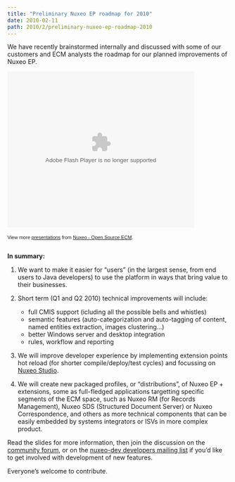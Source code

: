 ```yaml
---
title: "Preliminary Nuxeo EP roadmap for 2010"
date: 2010-02-11
path: 2010/2/preliminary-nuxeo-ep-roadmap-2010
---
```


<p>We have recently brainstormed internally and discussed with some of our customers and ECM analysts the roadmap for our planned improvements of Nuxeo EP.</p> 
 <p id="__ss_3134176" style="width:425px;text-align:left"><object height="355" style="margin:0px" width="425"><param name="movie" value="http://static.slidesharecdn.com/swf/ssplayer2.swf?doc=nuxeopreliminaryroadmap2010-100211090210-phpapp02&amp;stripped_title=nuxeo-preliminary-roadmap-2010"><param name="allowFullScreen" value="true"><param name="allowScriptAccess" value="always"><embed allowfullscreen="true" allowscriptaccess="always" height="355" src="http://static.slidesharecdn.com/swf/ssplayer2.swf?doc=nuxeopreliminaryroadmap2010-100211090210-phpapp02&amp;stripped_title=nuxeo-preliminary-roadmap-2010" type="application/x-shockwave-flash" width="425"></embed></object></p><p style="font-size:11px;font-family:tahoma,arial;height:26px;padding-top:2px;">View more <a href="http://www.slideshare.net/" style="text-decoration:underline;">presentations</a> from <a href="http://www.slideshare.net/nuxeo" style="text-decoration:underline;">Nuxeo - Open Source ECM</a>.</p>
 
   
<p><strong>In summary:</strong></p> 

<ol>
<li><p>We want to make it easier for &#8220;users&#8221; (in the largest sense, from end users to Java developers) to use the platform in ways that bring value to their businesses.</p></li>
<li><p>Short term (Q1 and Q2 2010) technical improvements will include:</p>

<ul><li>full CMIS support (icluding all the possible bells and whistles)</li>
<li>semantic features (auto-categorization and auto-tagging of content, named entities extraction, images clustering&#8230;)</li>
<li>better Windows server and desktop integration</li>
<li>rules, workflow and reporting</li>
</ul></li>

<li><p>We will improve developer experience by implementing extension points hot reload (for shorter compile/deploy/test cycles) and focussing on <a href="http://www.nuxeo.com/en/subscription/connect/studio">Nuxeo Studio</a>.</p></li>

<li><p>We will create new packaged profiles,&#160;or &#8220;distributions&#8221;,&#160;of Nuxeo EP + extensions, some as full-fledged applications targetting specific segments of the ECM space, such as Nuxeo RM (for Records Management), Nuxeo SDS (Structured Document Server) or Nuxeo Correspondence, and others as more technical components that can be easily embedded by systems integrators or ISVs in more complex product.</p></li>
</ol>

<p>Read the slides for more information, then join the discussion on the <a href="http://www.nuxeo.org/discussions/">community forum</a>, or on the <a href="http://lists.nuxeo.com/mailman/listinfo/nuxeo-dev">nuxeo-dev developers mailing list</a> if you&#8217;d like to get involved with development of new features.</p> 

<p>Everyone&#8217;s welcome to contribute.</p> 

